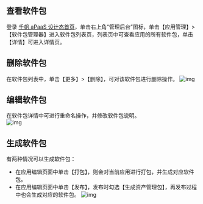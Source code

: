 ## 查看软件包
登录 [千帆 aPaaS 设计态首页](https://apaas.cloud.tencent.com/)，单击右上角“管理后台”图标，单击【应用管理】>【软件包管理器】进入软件包列表页，列表页中可查看应用的所有软件包，单击【详情】可进入详情页。

## 删除软件包
在软件包列表中，单击【更多】>【删除】，可对该软件包进行删除操作。
 ![img](https://main.qcloudimg.com/raw/b75f80bb8a18c064c10256853fed9507.png)        
 
##  编辑软件包
在软件包详情中可进行重命名操作，并修改软件包说明。              
![img](https://main.qcloudimg.com/raw/c6f14b034a46828d7746fa7f20609622.png)        

## 生成软件包
有两种情况可以生成软件包：
- 在应用编辑页面中单击【打包】，则会对当前应用进行打包，并生成对应软件包。
- 在应用编辑页面中单击【发布】，发布时勾选【生成资产管理包】，再发布过程中也会生成对应的软件包。                 ![img](https://main.qcloudimg.com/raw/6fa89b6a9009fe73bbacb87a12c6b79b.png)        
